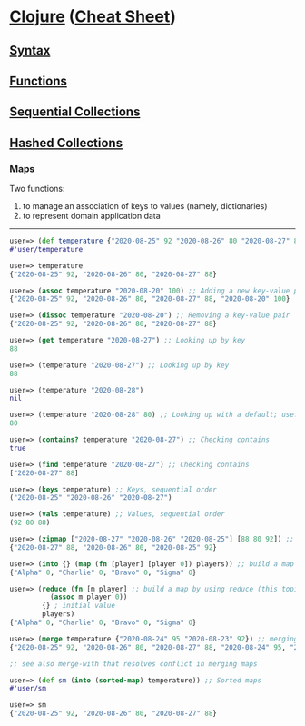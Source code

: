 # <a href="./README.md">Clojure</a> (<a href="https://clojure.org/api/cheatsheet">Cheat Sheet</a>)

## <a href="./Syntax.md">Syntax</a>

## <a href="./Functions.md">Functions</a>

## <a href="./Sequential_Collections.md">Sequential Collections</a>

## <a href="./Hashed_Collections.md">Hashed Collections</a>

### Maps

Two functions:
1. to manage an association of keys to values (namely, dictionaries)
2. to represent domain application data

<hr>

```Clojure
user=> (def temperature {"2020-08-25" 92 "2020-08-26" 80 "2020-08-27" 88}) ;; Creating a literal map by { and }.
#'user/temperature

user=> temperature
{"2020-08-25" 92, "2020-08-26" 80, "2020-08-27" 88}

user=> (assoc temperature "2020-08-20" 100) ;; Adding a new key-value pair, or updating it
{"2020-08-25" 92, "2020-08-26" 80, "2020-08-27" 88, "2020-08-20" 100}

user=> (dissoc temperature "2020-08-20") ;; Removing a key-value pair
{"2020-08-25" 92, "2020-08-26" 80, "2020-08-27" 88}

user=> (get temperature "2020-08-27") ;; Looking up by key
88

user=> (temperature "2020-08-27") ;; Looking up by key
88

user=> (temperature "2020-08-28")
nil

user=> (temperature "2020-08-28" 80) ;; Looking up with a default; useful when the key is not found
80

user=> (contains? temperature "2020-08-27") ;; Checking contains
true

user=> (find temperature "2020-08-27") ;; Checking contains
["2020-08-27" 88]

user=> (keys temperature) ;; Keys, sequential order
("2020-08-25" "2020-08-26" "2020-08-27")

user=> (vals temperature) ;; Values, sequential order
(92 80 88)

user=> (zipmap ["2020-08-27" "2020-08-26" "2020-08-25"] [88 80 92]) ;; build a map by zipping together two sequences
{"2020-08-27" 88, "2020-08-26" 80, "2020-08-25" 92}

user=> (into {} (map (fn [player] [player 0]) players)) ;; build a map by using map and into (this topic should be revisited later)
{"Alpha" 0, "Charlie" 0, "Bravo" 0, "Sigma" 0}

user=> (reduce (fn [m player] ;; build a map by using reduce (this topic should be revisited later)
          (assoc m player 0))
        {} ; initial value
        players)
{"Alpha" 0, "Charlie" 0, "Bravo" 0, "Sigma" 0}

user=> (merge temperature {"2020-08-24" 95 "2020-08-23" 92}) ;; merging maps; if both maps contain the same key, the rightmost one wins.
{"2020-08-25" 92, "2020-08-26" 80, "2020-08-27" 88, "2020-08-24" 95, "2020-08-23" 92}

;; see also merge-with that resolves conflict in merging maps

user=> (def sm (into (sorted-map) temperature)) ;; Sorted maps
#'user/sm

user=> sm
{"2020-08-25" 92, "2020-08-26" 80, "2020-08-27" 88}
```
